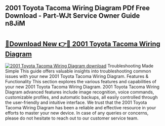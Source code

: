 ## 2001 Toyota Tacoma Wiring Diagram PDf Free Download - Part-WJt Service Owner Guide n8JiM

# <h2><a href="http://dfuoyh.blite.top/?on=2001+Toyota+Tacoma+Wiring+Diagram">🔗Download New 👉🔴 2001 Toyota Tacoma Wiring Diagram</a></h2>

[![2001 Toyota Tacoma Wiring Diagram download](https://i.imgur.com/lujVjoI.png)](http://dfuoyh.blite.top/?on=2001+Toyota+Tacoma+Wiring+Diagram)
Troubleshooting Made Simple This guide offers valuable insights into troubleshooting common issues with your new 2001 Toyota Tacoma Wiring Diagram. Features & Functionality This section explores the various features and capabilities of your new 2001 Toyota Tacoma Wiring Diagram. 2001 Toyota Tacoma Wiring Diagram advanced features include image recognition, voice commands, customizable profiles, and automatic backups, all easily controlled through the user-friendly and intuitive interface. We trust that the 2001 Toyota Tacoma Wiring Diagram has been a reliable and effective resource in your efforts to master your new device. In case of any queries or concerns, please do not hesitate to reach out to our customer service team.
